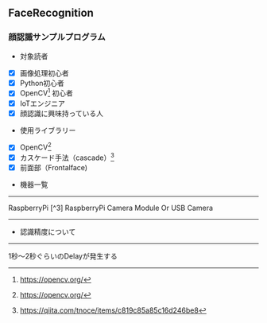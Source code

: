 ## FaceRecognition
### 顔認識サンプルプログラム

+ 対象読者

- [x] 画像処理初心者
- [x] Python初心者
- [x] OpenCV[^1] 初心者
- [x] IoTエンジニア
- [x] 顔認識に興味持っている人

+ 使用ライブラリー

- [x] OpenCV[^1]
- [x] カスケード手法（cascade）[^2] 
- [x] 前面部（Frontalface)

+ 機器一覧
* * *
RaspberryPi [^3] 
RaspberryPi Camera Module Or USB Camera
* * *
+ 認識精度について
* * *
1秒～2秒ぐらいのDelayが発生する


[^1]: https://opencv.org/
[^2]: https://qiita.com/tnoce/items/c819c85a85c16d246be8



